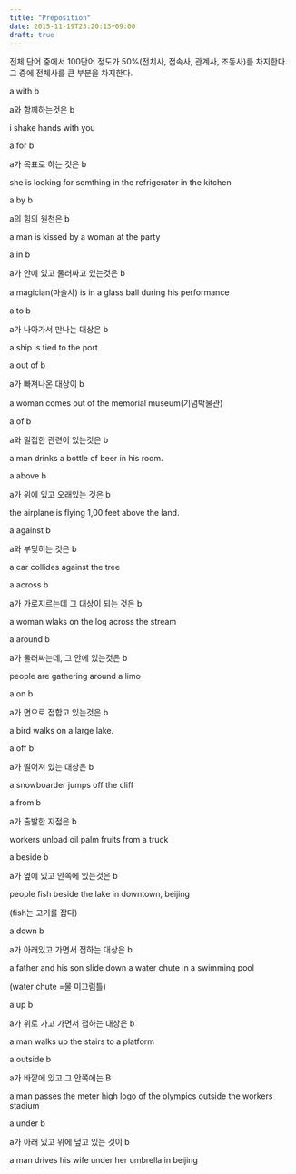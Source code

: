 ```yaml
---
title: "Preposition"
date: 2015-11-19T23:20:13+09:00
draft: true
---
```


전체 단어 중에서 100단어 정도가 50%(전치사, 접속사, 관계사, 조동사)를 차지한다. 그 중에 전체사를 큰 부분을 차지한다.



a with b

a와 함께하는것은 b

i shake hands with you



a for b

a가 목표로 하는 것은 b

she is looking for somthing in the refrigerator in the kitchen



a by b

a의 힘의 원천은 b

a man is kissed by a woman at the party



a in b

a가 안에 있고 둘러싸고 있는것은 b

a magician(마술사) is in a glass ball during his performance



a to b

a가 나아가서 만나는 대상은 b

a ship is tied to the port



a out of b

a가 빠져나온 대상이 b

a woman comes out of the memorial museum(기념박물관)



a of b

a와 밀접한 관련이 있는것은 b

a man drinks a bottle of beer in his room.



a above b

a가 위에 있고 오래있는 것은 b

the airplane is flying 1,00 feet above the land.



a against b

a와 부딪히는 것은 b

a car collides against the tree



a across b

a가 가로지르는데 그 대상이 되는 것은 b

a woman wlaks on the log across the stream



a around b

a가 둘러싸는데, 그 안에 있는것은 b

people are gathering around a limo



a on b

a가 면으로 접합고 있는것은 b

a bird walks on a large lake.



a off b

a가 떨어져 있는 대상은 b

a snowboarder jumps off the cliff



a from b

a가 출발한 지점은 b

workers unload oil palm fruits from a truck



a beside b

a가 옆에 있고 안쪽에 있는것은 b

people fish beside the lake in downtown, beijing

(fish는 고기를 잡다)



a down b

a가 아래있고 가면서 접하는 대상은 b

a father and his son slide down a water chute in a swimming pool

(water chute =물 미끄럼틀)



a up b

a가 위로 가고 가면서 접하는 대상은 b

a man walks up the stairs to a platform



a outside b

a가 바깥에 있고 그 안쪽에는 B

a man passes the meter high logo of the olympics outside the workers stadium



a under b

a가 아래 있고 위에 덮고 있는 것이 b

a man drives his wife under her umbrella in beijing





